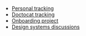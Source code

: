 * [Personal tracking](https://github.com/orgs/github/projects/1299?fullscreen=true)
* [Doctocat tracking](https://github.com/primer/doctocat/projects/1?fullscreen=true)
* [Onboarding project](https://github.com/github/design-systems/projects/50?fullscreen=true)
* [Design systems discussions](https://github.com/orgs/github/teams/design-systems)
